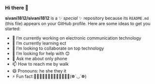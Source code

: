 ### Hi there 👋
**sivani1812/sivani1812** is a ✨ _special_ ✨ repository because its `README.md` (this file) appears on your GitHub profile.
Here are some ideas to get you started:
- 🔭 I’m currently working on electronic communication technology
- 🌱 I’m currently learning ect
- 👯 I’m looking to collaborate on top technology
- 🤔 I’m looking for help with 😊
- 💬 Ask me about only phone
- 📫 How to reach me by walk
- 😄 Pronouns: he she they it 
- ⚡ Fun fact:🤣🤣🤣🤣🤣🤣🤣🤣🤣🤣😂😂😂(❁´◡`❁)

